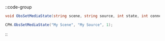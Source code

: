 ::code-group
  ```csharp [Method]
  void ObsSetMediaState(string scene, string source, int state, int connection = 0);
  ```
  ```csharp [Example]
  CPH.ObsSetMediaState("My Scene", "My Source", 1);
  ```
::